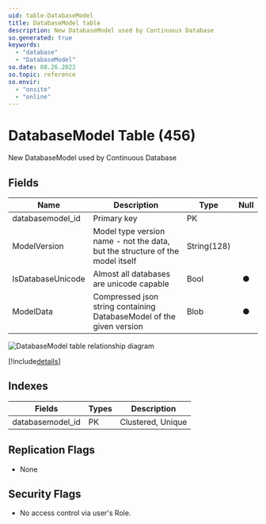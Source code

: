 ```yaml
---
uid: table-DatabaseModel
title: DatabaseModel table
description: New DatabaseModel used by Continuous Database
so.generated: true
keywords:
  - "database"
  - "DatabaseModel"
so.date: 08.26.2022
so.topic: reference
so.envir:
  - "onsite"
  - "online"
---
```


# DatabaseModel Table (456)

New DatabaseModel used by Continuous Database

## Fields

| Name | Description | Type | Null |
|------|-------------|------|:----:|
|databasemodel\_id|Primary key|PK| |
|ModelVersion|Model type version name - not the data, but the structure of the model itself|String(128)| |
|IsDatabaseUnicode|Almost all databases are unicode capable|Bool|&#x25CF;|
|ModelData|Compressed json string containing DatabaseModel of the given version|Blob|&#x25CF;|


![DatabaseModel table relationship diagram](./media/DatabaseModel.png)

[!include[details](./includes/databasemodel.md)]

## Indexes

| Fields | Types | Description |
|--------|-------|-------------|
|databasemodel\_id |PK |Clustered, Unique |

## Replication Flags

* None

## Security Flags

* No access control via user's Role.

